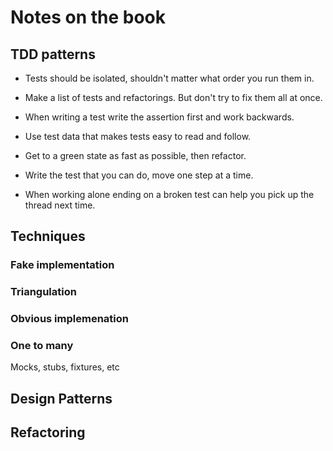 # Notes on the book

## TDD patterns

* Tests should be isolated, shouldn't matter what order you run them in.
* Make a list of tests and refactorings. But don't try to fix them all at once.
* When writing a test write the assertion first and work backwards.
* Use test data that makes tests easy to read and follow.

* Get to a green state as fast as possible, then refactor.
* Write the test that you can do, move one step at a time.
* When working alone ending on a broken test can help you pick up the thread next time.

## Techniques

### Fake implementation

### Triangulation

### Obvious implemenation

### One to many

Mocks, stubs, fixtures, etc

## Design Patterns

## Refactoring






